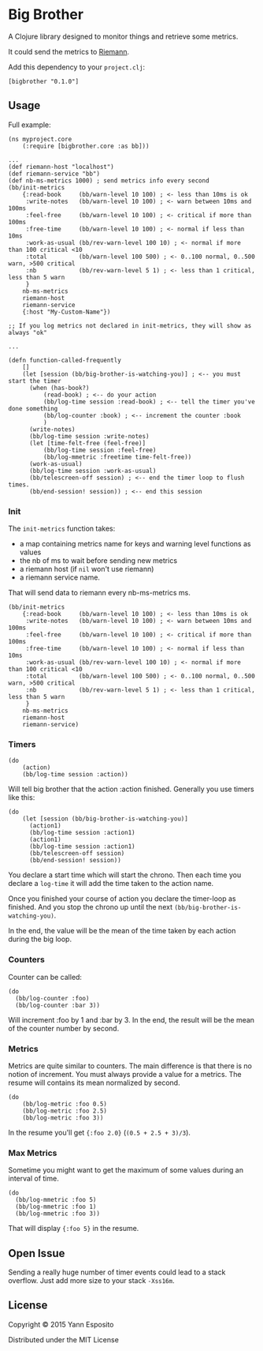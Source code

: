 # Big Brother

A Clojure library designed to monitor things and retrieve some metrics.

It could send the metrics to [Riemann](http://riemann.io).

Add this dependency to your `project.clj`:

~~~
[bigbrother "0.1.0"]
~~~

## Usage

Full example:

~~~ {.clojure}
(ns myproject.core
    (:require [bigbrother.core :as bb]))

...
(def riemann-host "localhost")
(def riemann-service "bb")
(def nb-ms-metrics 1000) ; send metrics info every second
(bb/init-metrics
    {:read-book     (bb/warn-level 10 100) ; <- less than 10ms is ok
     :write-notes   (bb/warn-level 10 100) ; <- warn between 10ms and 100ms
     :feel-free     (bb/warn-level 10 100) ; <- critical if more than 100ms
     :free-time     (bb/warn-level 10 100) ; <- normal if less than 10ms
     :work-as-usual (bb/rev-warn-level 100 10) ; <- normal if more than 100 critical <10
     :total         (bb/warn-level 100 500) ; <- 0..100 normal, 0..500 warn, >500 critical
     :nb            (bb/rev-warn-level 5 1) ; <- less than 1 critical, less than 5 warn
     }
    nb-ms-metrics
    riemann-host
    riemann-service
    {:host "My-Custom-Name"})

;; If you log metrics not declared in init-metrics, they will show as always "ok"

...

(defn function-called-frequently
    []
    (let [session (bb/big-brother-is-watching-you)] ; <-- you must start the timer
      (when (has-book?)
          (read-book) ; <-- do your action
          (bb/log-time session :read-book) ; <-- tell the timer you've done something
          (bb/log-counter :book) ; <-- increment the counter :book
          )
      (write-notes)
      (bb/log-time session :write-notes)
      (let [time-felt-free (feel-free)]
          (bb/log-time session :feel-free)
          (bb/log-mmetric :freetime time-felt-free))
      (work-as-usual)
      (bb/log-time session :work-as-usual)
      (bb/telescreen-off session) ; <-- end the timer loop to flush times.
      (bb/end-session! session)) ; <-- end this session
~~~

### Init

The `init-metrics` function takes:

- a map containing metrics name for keys and warning level functions as values
- the nb of ms to wait before sending new metrics
- a riemann host (if `nil` won't use riemann)
- a riemann service name.

That will send data to riemann every nb-ms-metrics ms.

~~~ {.clojure}
(bb/init-metrics
    {:read-book     (bb/warn-level 10 100) ; <- less than 10ms is ok
     :write-notes   (bb/warn-level 10 100) ; <- warn between 10ms and 100ms
     :feel-free     (bb/warn-level 10 100) ; <- critical if more than 100ms
     :free-time     (bb/warn-level 10 100) ; <- normal if less than 10ms
     :work-as-usual (bb/rev-warn-level 100 10) ; <- normal if more than 100 critical <10
     :total         (bb/warn-level 100 500) ; <- 0..100 normal, 0..500 warn, >500 critical
     :nb            (bb/rev-warn-level 5 1) ; <- less than 1 critical, less than 5 warn
     }
    nb-ms-metrics
    riemann-host
    riemann-service)
~~~

### Timers

~~~ {.clojure}
(do
    (action)
    (bb/log-time session :action))
~~~

Will tell big brother that the action :action finished.
Generally you use timers like this:

~~~ {.clojure}
(do
    (let [session (bb/big-brother-is-watching-you)]
      (action1)
      (bb/log-time session :action1)
      (action1)
      (bb/log-time session :action1)
      (bb/telescreen-off session)
      (bb/end-session! session))
~~~

You declare a start time which will start the chrono.
Then each time you declare a `log-time` it will add the time taken to the action name.

Once you finished your course of action you declare the timer-loop as finished.
And you stop the chrono up until the next `(bb/big-brother-is-watching-you)`.

In the end, the value will be the mean of the time taken by each action during the
big loop.

### Counters

Counter can be called:

~~~ {.clojure}
(do
  (bb/log-counter :foo)
  (bb/log-counter :bar 3))
~~~

Will increment :foo by 1 and :bar by 3.
In the end, the result will be the mean of the counter number by second.

### Metrics

Metrics are quite similar to counters.
The main difference is that there is no notion of increment.
You must always provide a value for a metrics.
The resume will contains its mean normalized by second.

~~~ {.clojure}
(do
    (bb/log-metric :foo 0.5)
    (bb/log-metric :foo 2.5)
    (bb/log-metric :foo 3))
~~~

In the resume you'll get `{:foo 2.0}` (`(0.5 + 2.5 + 3)/3`).


### Max Metrics

Sometime you might want to get the maximum of some values during an interval of time.

~~~ {.clojure}
(do
  (bb/log-mmetric :foo 5)
  (bb/log-mmetric :foo 1)
  (bb/log-mmetric :foo 3))
~~~

That will display `{:foo 5}` in the resume.

## Open Issue

Sending a really huge number of timer events could lead to a stack overflow.
Just add more size to your stack `-Xss16m`.

## License

Copyright © 2015 Yann Esposito

Distributed under the MIT License

